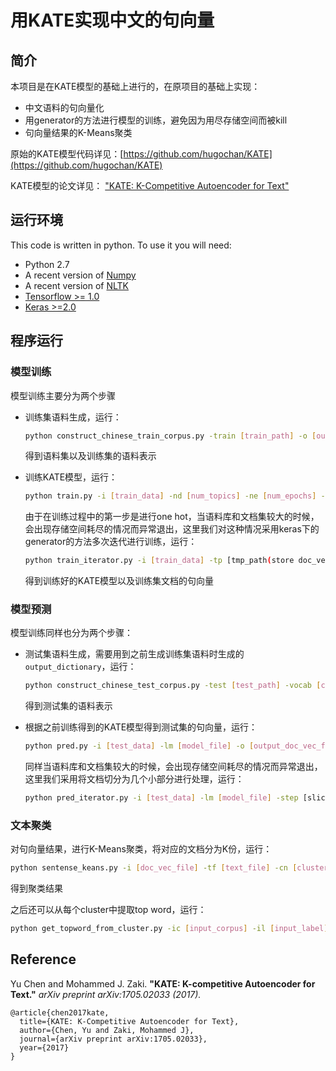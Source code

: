 用KATE实现中文的句向量
===============

## 简介

本项目是在KATE模型的基础上进行的，在原项目的基础上实现：

+ 中文语料的句向量化
+ 用generator的方法进行模型的训练，避免因为用尽存储空间而被kill
+ 句向量结果的K-Means聚类

原始的KATE模型代码详见：[https://github.com/hugochan/KATE](https://github.com/hugochan/KATE)

KATE模型的论文详见： ["KATE: K-Competitive Autoencoder for Text"](https://arxiv.org/abs/1705.02033)



## 运行环境

This code is written in python. To use it you will need:
- Python 2.7
- A recent version of [Numpy](http://www.numpy.org)
- A recent version of [NLTK](http://www.nltk.org)
- [Tensorflow >= 1.0](https://www.tensorflow.org)
- [Keras >=2.0](https://keras.io)



## 程序运行

### 模型训练

模型训练主要分为两个步骤

+ 训练集语料生成，运行：

  ```bash
  python construct_chinese_train_corpus.py -train [train_path] -o [out_dir] -od [output_dictionary_dir] -threshold [word_freq_threshold] -topn [top_n_words]
  ```

  得到语料集以及训练集的语料表示

+ 训练KATE模型，运行：

  ```bash
  python train.py -i [train_data] -nd [num_topics] -ne [num_epochs] -bs [batch_size] -nv [num_validation] -ctype kcomp -ck [top_k] -sm [model_file] -o [output_doc_codes]
  ```

  由于在训练过程中的第一步是进行one hot，当语料库和文档集较大的时候，会出现存储空间耗尽的情况而异常退出，这里我们对这种情况采用keras下的generator的方法多次迭代进行训练，运行：

  ```bash
  python train_iterator.py -i [train_data] -tp [tmp_path(store doc_vec)] -nd [num_topics] -ne [num_epochs] -bs [batch_size] -nv [num_validation] -ctype kcomp -ck [top_k] -sm [model_file] -o [output_doc_codes]
  ```

  得到训练好的KATE模型以及训练集文档的句向量

### 模型预测

模型训练同样也分为两个步骤：

+ 测试集语料生成，需要用到之前生成训练集语料时生成的`output_dictionary`，运行：

  ```bash
  python construct_chinese_test_corpus.py -test [test_path] -vocab [corpus_path] -o [out_dir]
  ```

  得到测试集的语料表示

+ 根据之前训练得到的KATE模型得到测试集的句向量，运行：

  ```bash
  python pred.py -i [test_data] -lm [model_file] -o [output_doc_vec_file]
  ```

  同样当语料库和文档集较大的时候，会出现存储空间耗尽的情况而异常退出，这里我们采用将文档切分为几个小部分进行处理，运行：

  ```bash
  python pred_iterator.py -i [test_data] -lm [model_file] -step [sliced_dict size] -o [output_doc_vec_file]
  ```

### 文本聚类

对句向量结果，进行K-Means聚类，将对应的文档分为K份，运行：

```bash
python sentense_keans.py -i [doc_vec_file] -tf [text_file] -cn [cluster_num] -islarge [True/False] -o [out_dir] -oj [output_json]
```

得到聚类结果

之后还可以从每个cluster中提取top word，运行：

```bash
python get_topword_from_cluster.py -ic [input_corpus] -il [input_label] -tn [topn n] -oj [out_json] -o [out_dir_topn_words]
```



## Reference

Yu Chen and Mohammed J. Zaki. **"KATE: K-competitive Autoencoder for Text."** *arXiv preprint arXiv:1705.02033 (2017).*

    @article{chen2017kate,
      title={KATE: K-Competitive Autoencoder for Text},
      author={Chen, Yu and Zaki, Mohammed J},
      journal={arXiv preprint arXiv:1705.02033},
      year={2017}
    }
